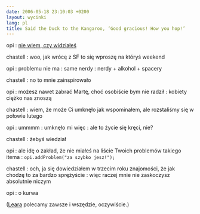 ```yaml
---
date: 2006-05-18 23:10:03 +0200
layout: wycinki
lang: pl
title: Said the Duck to the Kangaroo, ‘Good gracious! How you hop!’
---
```


opi
: [nie wiem, czy widziałeś](http://old.bronikowski.com/176 'Lato + weekend =')

chastell
: woo, jak wrócę z SF to się wproszę na któryś weekend

opi
: problemu nie ma
: same nerdy
: nerdy + alkohol + spacery

chastell
: no to mnie zainspirowało

opi
: możesz nawet zabrać Martę, choć osobiście bym nie radził
: kobiety ciężko nas znoszą

chastell
: wiem, że może Ci umknęło jak wspominałem, ale rozstaliśmy się w połowie lutego

opi
: ummmm
: umknęło mi więc
: ale to życie się kręci, nie?

chastell
: żebyś wiedział

opi
: ale idę o zakład, że nie miałeś na liście Twoich problemów takiego itema
: `opi.addProblem("za szybko jesz!");`

chastell
: och, ja się dowiedziałem w trzecim roku znajomości, że jak chodzę to za bardzo sprężyście
: więc raczej mnie nie zaskoczysz absolutnie niczym

opi
: o kurwa

([Leara](http://www.nonsenselit.org/Lear/ns/kangaroo.html 'nonsenselit.org, tak') polecamy zawsze i wszędzie, oczywiście.)
